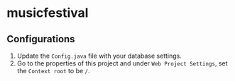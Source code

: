 # musicfestival

## Configurations
1. Update the `Config.java` file with your database settings.
2. Go to the properties of this project and under `Web Project Settings`, set the `Context root` to be `/`.

